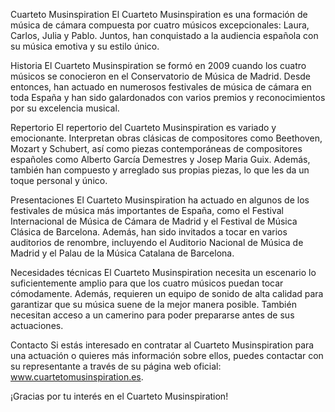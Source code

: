 Cuarteto Musinspiration
El Cuarteto Musinspiration es una formación de música de cámara compuesta por cuatro músicos excepcionales: Laura, Carlos, Julia y Pablo. Juntos, han conquistado a la audiencia española con su música emotiva y su estilo único.

Historia
El Cuarteto Musinspiration se formó en 2009 cuando los cuatro músicos se conocieron en el Conservatorio de Música de Madrid. Desde entonces, han actuado en numerosos festivales de música de cámara en toda España y han sido galardonados con varios premios y reconocimientos por su excelencia musical.

Repertorio
El repertorio del Cuarteto Musinspiration es variado y emocionante. Interpretan obras clásicas de compositores como Beethoven, Mozart y Schubert, así como piezas contemporáneas de compositores españoles como Alberto García Demestres y Josep Maria Guix. Además, también han compuesto y arreglado sus propias piezas, lo que les da un toque personal y único.

Presentaciones
El Cuarteto Musinspiration ha actuado en algunos de los festivales de música más importantes de España, como el Festival Internacional de Música de Cámara de Madrid y el Festival de Música Clásica de Barcelona. Además, han sido invitados a tocar en varios auditorios de renombre, incluyendo el Auditorio Nacional de Música de Madrid y el Palau de la Música Catalana de Barcelona.

Necesidades técnicas
El Cuarteto Musinspiration necesita un escenario lo suficientemente amplio para que los cuatro músicos puedan tocar cómodamente. Además, requieren un equipo de sonido de alta calidad para garantizar que su música suene de la mejor manera posible. También necesitan acceso a un camerino para poder prepararse antes de sus actuaciones.

Contacto
Si estás interesado en contratar al Cuarteto Musinspiration para una actuación o quieres más información sobre ellos, puedes contactar con su representante a través de su página web oficial: www.cuartetomusinspiration.es.

¡Gracias por tu interés en el Cuarteto Musinspiration!
